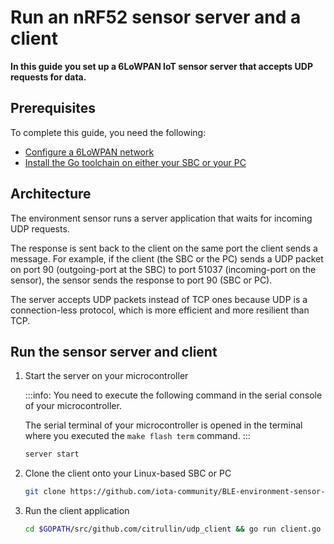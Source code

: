 # Run an nRF52 sensor server and a client

**In this guide you set up a 6LoWPAN IoT sensor server that accepts UDP requests for data.**

## Prerequisites

To complete this guide, you need the following:

- [Configure a 6LoWPAN network](set-up-a-bluetooth-star-network.md)
- [Install the Go toolchain on either your SBC or your PC](https://golang.org/doc/install)

## Architecture

The environment sensor runs a server application that waits for incoming UDP requests.

The response is sent back to the client on the same port the client sends a message. For example, if the client (the SBC or the PC) sends a UDP packet on port 90 (outgoing-port at the SBC) to port 51037 (incoming-port on the sensor), 
the sensor sends the response to port 90 (SBC or PC).

The server accepts UDP packets instead of TCP ones because UDP is a connection-less protocol, which is more efficient and more resilient than TCP.

## Run the sensor server and client

1. Start the server on your microcontroller
    
    :::info:
    You need to execute the following command in the serial console of your microcontroller.

    The serial terminal of your microcontroller is opened in the terminal where you executed the `make flash term` command.
    :::
    
    ```bash
    server start
    ```
    
2. Clone the client onto your Linux-based SBC or PC

    ```bash
    git clone https://github.com/iota-community/BLE-environment-sensor-client.git $GOPATH/src/github.com/citrullin/udp_client
    ```
    
3. Run the client application

    ```bash
    cd $GOPATH/src/github.com/citrullin/udp_client && go run client.go
    ```